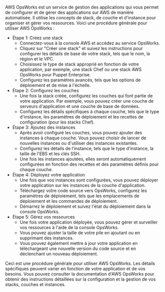 AWS OpsWorks est un service de gestion des applications qui vous permet de configurer et de gérer des applications sur AWS de manière automatisée. 
Il utilise les concepts de stack, de couche et d'instance pour organiser et gérer vos ressources.
Voici une procédure générale pour utiliser AWS OpsWorks :

- Étape 1: Créez une stack
  - Connectez-vous à la console AWS et accédez au service OpsWorks.
  - Cliquez sur "Créer une stack" et suivez les instructions pour configurer les détails de base de votre stack, tels que le nom, la région et le VPC.
  - Choisissez le type de stack approprié en fonction de votre application, par exemple, une stack Chef ou une stack AWS OpsWorks pour Puppet Enterprise.
  - Configurez les paramètres avancés, tels que les options de déploiement et de mise à l'échelle.
- Étape 2: Configurez les couches
  - Une fois la stack créée, configurez les couches qui font partie de votre application. Par exemple, vous pouvez créer une couche de serveurs d'application et une couche de base de données.
  - Configurez les détails spécifiques à chaque couche, tels que le type d'instance, les paramètres de déploiement et les recettes de configuration (pour les stacks Chef).
- Étape 3: Ajoutez des instances
  - Après avoir configuré les couches, vous pouvez ajouter des instances à chaque couche. Vous pouvez choisir de lancer de nouvelles instances ou d'utiliser des instances existantes.
  - Configurez les détails de l'instance, tels que le type d'instance, la taille de l'EBS et les clés SSH.
  - Une fois les instances ajoutées, elles seront automatiquement configurées en fonction des recettes et des paramètres définis pour chaque couche.
- Étape 4: Déployez votre application
  - Une fois que vos instances sont configurées, vous pouvez déployer votre application sur les instances de la couche d'application.
  - Téléchargez votre code source vers OpsWorks, configurez les paramètres de déploiement, tels que les emplacements de déploiement et les commandes de déploiement.
  - Démarrez le déploiement et suivez l'état du déploiement dans la console OpsWorks.
- Étape 5: Gérez vos ressources
  - Une fois votre application déployée, vous pouvez gérer et surveiller vos ressources à l'aide de la console OpsWorks.
  - Vous pouvez ajuster la taille de votre pile en ajoutant ou en supprimant des instances.
  - Vous pouvez également mettre à jour votre application en téléchargeant une nouvelle version du code source et en déclenchant un nouveau déploiement.

Ceci est une procédure générale pour utiliser AWS OpsWorks. Les détails spécifiques peuvent varier en fonction de votre application et de vos besoins. 
Vous pouvez consulter la documentation d'AWS OpsWorks pour obtenir des instructions détaillées sur la configuration et la gestion de vos stacks, couches et instances.
